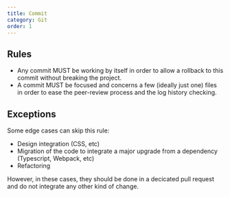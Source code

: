 ```yaml
---
title: Commit
category: Git
order: 1
---
```


## Rules

- Any commit MUST be working by itself in order to allow a rollback to this commit without breaking the project.
- A commit MUST be focused and concerns a few (ideally just one) files in order to ease the peer-review process and the log history checking.

## Exceptions

Some edge cases can skip this rule:

- Design integration (CSS, etc)
- Migration of the code to integrate a major upgrade from a dependency (Typescript, Webpack, etc)
- Refactoring

However, in these cases, they should be done in a decicated pull request and do not integrate any other kind of change.

